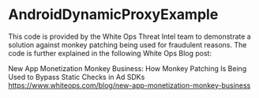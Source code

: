 # AndroidDynamicProxyExample

This code is provided by the White Ops Threat Intel team to demonstrate a solution against monkey patching being used for fraudulent reasons. The code is further explained in the following White Ops Blog post: 

New App Monetization Monkey Business: How Monkey Patching Is Being Used to Bypass Static Checks in Ad SDKs
https://www.whiteops.com/blog/new-app-monetization-monkey-business
